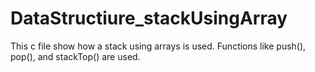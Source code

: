 # DataStructiure_stackUsingArray
This c file show how a stack using arrays is used.
Functions like push(), pop(), and stackTop() are used.
